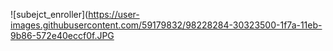 ![subejct_enroller](https://user-images.githubusercontent.com/59179832/98228284-30323500-1f7a-11eb-9b86-572e40eccf0f.JPG
